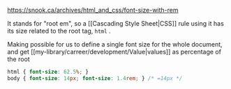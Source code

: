 https://snook.ca/archives/html_and_css/font-size-with-rem

It stands for "root em", so a [[Cascading Style Sheet|CSS]] rule using it has its size related to the root tag, `html` .

Making possible for us to define a single font size for the whole document, and get [[my-library/carreer/development/Value|values]] as percentage of the root

```css
html { font-size: 62.5%; } 
body { font-size: 14px; font-size: 1.4rem; } /* =14px */
```